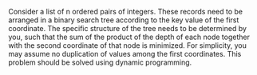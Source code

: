  Consider a list of n ordered pairs of integers. These records need to be arranged in a binary search tree according to the key value of the first coordinate. The specific structure of the tree needs to be determined by you, such that the sum of the product of the depth of each node together with the second coordinate of that node is minimized. For simplicity, you may assume no duplication of values among the first coordinates. This problem should be solved using dynamic programming.
